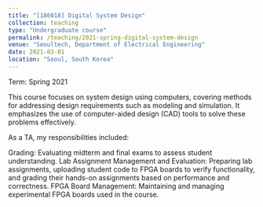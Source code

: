 ```yaml
---
title: "[186018] Digital System Design"
collection: teaching
type: "Undergraduate course"
permalink: /teaching/2021-spring-digital-system-design
venue: "Seoultech, Department of Electrical Engineering"
date: 2021-03-01
location: "Seoul, South Korea"
---
```

Term: Spring 2021
 
This course focuses on system design using computers, covering methods for addressing design requirements such as modeling and simulation. It emphasizes the use of computer-aided design (CAD) tools to solve these problems effectively.  

As a TA, my responsibilities included:

Grading: Evaluating midterm and final exams to assess student understanding.
Lab Assignment Management and Evaluation: Preparing lab assignments, uploading student code to FPGA boards to verify functionality, and grading their hands-on assignments based on performance and correctness.
FPGA Board Management: Maintaining and managing experimental FPGA boards used in the course.
